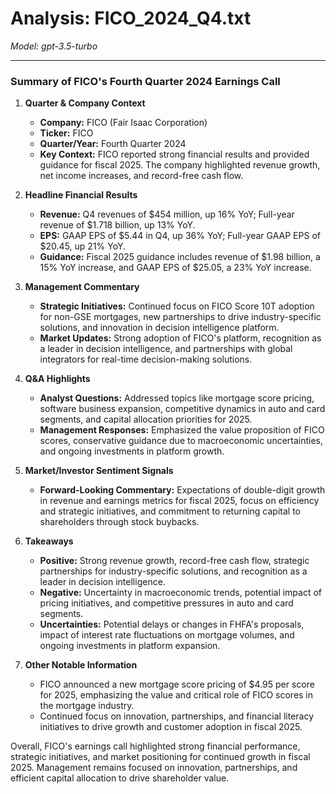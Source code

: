 # Analysis: FICO_2024_Q4.txt

*Model: gpt-3.5-turbo*

---

### Summary of FICO's Fourth Quarter 2024 Earnings Call

1. **Quarter & Company Context**
   - **Company:** FICO (Fair Isaac Corporation)
   - **Ticker:** FICO
   - **Quarter/Year:** Fourth Quarter 2024
   - **Key Context:** FICO reported strong financial results and provided guidance for fiscal 2025. The company highlighted revenue growth, net income increases, and record-free cash flow.

2. **Headline Financial Results**
   - **Revenue:** Q4 revenues of $454 million, up 16% YoY; Full-year revenue of $1.718 billion, up 13% YoY.
   - **EPS:** GAAP EPS of $5.44 in Q4, up 36% YoY; Full-year GAAP EPS of $20.45, up 21% YoY.
   - **Guidance:** Fiscal 2025 guidance includes revenue of $1.98 billion, a 15% YoY increase, and GAAP EPS of $25.05, a 23% YoY increase.

3. **Management Commentary**
   - **Strategic Initiatives:** Continued focus on FICO Score 10T adoption for non-GSE mortgages, new partnerships to drive industry-specific solutions, and innovation in decision intelligence platform.
   - **Market Updates:** Strong adoption of FICO's platform, recognition as a leader in decision intelligence, and partnerships with global integrators for real-time decision-making solutions.

4. **Q&A Highlights**
   - **Analyst Questions:** Addressed topics like mortgage score pricing, software business expansion, competitive dynamics in auto and card segments, and capital allocation priorities for 2025.
   - **Management Responses:** Emphasized the value proposition of FICO scores, conservative guidance due to macroeconomic uncertainties, and ongoing investments in platform growth.

5. **Market/Investor Sentiment Signals**
   - **Forward-Looking Commentary:** Expectations of double-digit growth in revenue and earnings metrics for fiscal 2025, focus on efficiency and strategic initiatives, and commitment to returning capital to shareholders through stock buybacks.

6. **Takeaways**
   - **Positive:** Strong revenue growth, record-free cash flow, strategic partnerships for industry-specific solutions, and recognition as a leader in decision intelligence.
   - **Negative:** Uncertainty in macroeconomic trends, potential impact of pricing initiatives, and competitive pressures in auto and card segments.
   - **Uncertainties:** Potential delays or changes in FHFA's proposals, impact of interest rate fluctuations on mortgage volumes, and ongoing investments in platform expansion.

7. **Other Notable Information**
   - FICO announced a new mortgage score pricing of $4.95 per score for 2025, emphasizing the value and critical role of FICO scores in the mortgage industry.
   - Continued focus on innovation, partnerships, and financial literacy initiatives to drive growth and customer adoption in fiscal 2025.

Overall, FICO's earnings call highlighted strong financial performance, strategic initiatives, and market positioning for continued growth in fiscal 2025. Management remains focused on innovation, partnerships, and efficient capital allocation to drive shareholder value.